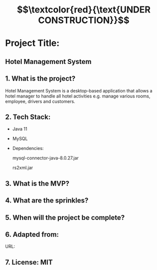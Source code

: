 # $$\textcolor{red}{\text{UNDER CONSTRUCTION}}$$

# Project Title:

## Hotel Management System

## 1. What is the project?

Hotel Management System is a desktop-based application that allows a
hotel manager to handle all hotel activities e.g. manage various rooms,
employee, drivers and customers.


## 2. Tech Stack:

- Java 11

- MySQL

- Dependencies:

  mysql-connector-java-8.0.27.jar
  
  rs2xml.jar

## 3. What is the MVP?

## 4. What are the sprinkles? 

## 5. When will the project be complete? 

## 6. Adapted from: 

URL: 

## 7. License: MIT
